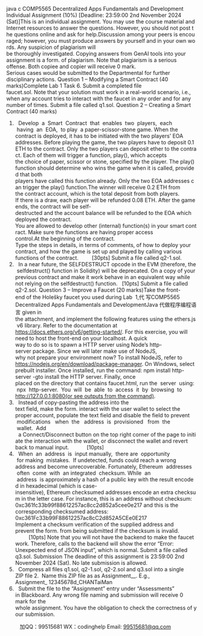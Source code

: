 java c
COMP5565 Decentralized Apps Fundamentals and Development
Individual Assignment (10%)
[Deadline: 23:59:00 2nd November 2024 (Sat)]This is an individual assignment. You may use the course material and Internet resources to answer the questions. However, you should not post the questions online and ask for help.Discussion among your peers is encouraged; however, you must produce answers by yourself and in your own words. Any suspicion of plagiarism will be thoroughly investigated. Copying answers from GenAI tools into your assignment is a form. of plagiarism. Note that plagiarism is a serious offense. Both copiee and copier will receive 0 mark. Serious cases would be submitted to the Departmental for further disciplinary actions.
Question 1 – Modifying a Smart Contract (40 marks)Complete Lab 1 Task 6. Submit a completed file faucet.sol. Note that your solution must work in a real-world scenario, i.e., when any account tries to interact with the faucet in any order and for any number of times.
Submit a file called q1.sol.
Question 2 – Creating a Smart Contract (40 marks)
1.   Develop  a  Smart  Contract  that  enables  two  players,  each  having  an  EOA,  to play  a paper-scissor-stone game. When the contract is deployed, it has to be initiated with the two players’ EOA addresses. Before playing the game, the two players have to deposit 0.1 ETH to the contract. Only the two players can deposit ether to the contract. Each of them will trigger a function, play(), which accepts the choice of paper, scissor or stone, specified by the player. The play() function should determine who wins the game when it is called, provided that both players have called this function already. Only the two EOA addresses can trigger the play() function.The winner will receive 0.2 ETH from the contract account, which is the total deposit from both players. If there is a draw, each player will be refunded 0.08 ETH. After the game ends, the contract will be self-destructed and the account balance will be refunded to the EOA which deployed the contract.
You are allowed to develop other (internal) function(s) in your smart contract. Make sure the functions are having proper access control.At the beginning of the contract. Type the steps in details, in terms of comments, of how to deploy your contract, and how the game is set up and played by calling various functions of the contract.         [30pts]
Submit a file called q2-1.sol.
2.   In a near future, the SELFDESTRUCT opcode in the EVM (therefore, the selfdestruct() function in Solidity) will be deprecated. On a copy of your previous contract and make it work behave in an equivalent way while not relying on the selfdestruct() function.   [10pts]
Submit a file called q2-2.sol.
Question 3 – Improve a Faucet (20 marks)Take the front-end of the Holešky faucet you used during Lab  1,代 写COMP5565 Decentralized Apps Fundamentals and DevelopmentJava
代做程序编程语言 given in the attachment, and implement the following features using the ethers.js v6 library. Refer to the documentation at https://docs.ethers.org/v6/getting-started/. For this exercise, you will need to host the front-end on your localhost. A quick way to do so is to spawn a HTTP server using Node’s http-server package. Since we will later make use of NodeJS, why not prepare your environment now?
To install NodeJS, refer to https://nodejs.org/en/download/package-manager. On Windows, select prebuilt installer. Once installed, run the command:
npm install http-server -gto install the HTTP server. Finally, once placed on the directory that contains faucet.html, run the  server  using:  npx  http-server.  You  will  be  able  to  access  it  by  browsing  to http://127.0.0.1:8080(or see outputs from the command).
1.   Instead of copy-pasting the address into the text field, make the form. interact with the user wallet to select the proper account, populate the text field and disable the field to prevent  modifications   when  the   address  is  provisioned   from  the  wallet.  Add   a Connect/Disconnect button on the top right corner of the page to initiate the interaction with the wallet, or disconnect the wallet and revert back to manual input.            [10pts]
2.   When  an  address  is  input manually,  there are  opportunity  for making  mistakes.  If undetected, funds could reach a wrong address and become unrecoverable. Fortunately, Ethereum  addresses  often  come  with  an integrated  checksum. While  an  address  is approximately a hash of a public key with the result encoded in hexadecimal (which is case-insensitive), Ethereum checksumed addresses encode an extra checksum in the
letter case. For instance, this is an address without checksum:
0xc361fc33b99f88612257ac8cc2d852a5cee0e217
and this is the corresponding checksumed address:
0xc361Fc33b99F88612257ac8cC2d852A5CEe0E217
Implement a checksum verification of the supplied address and prevent the form. from being submitted if the checksum is invalid.                     [10pts]
Note that you will not have the backend to make the faucet work. Therefore, calls to the backend will show the error “Error: Unexpected end of JSON input”, which is normal.
Submit a file called q3.sol.
Submission
The deadline of this assignment is 23:59:00 2nd November 2024 (Sat). No late submission is allowed.
1.   Compress all files q1.sol, q2-1.sol, q2-2.sol and q3.sol into a single ZIP file
2.  Name this ZIP file as as Assignment__. E.g., Assignment_ 12345678d_CHANTaiMan
3.   Submit the file to the “Assignment” entry under “Assessments” in Blackboard.
Any wrong file naming and submission will receive 0 mark for the whole assignment. You have the obligation to check the correctness of your submission.

         
加QQ：99515681  WX：codinghelp  Email: 99515681@qq.com
